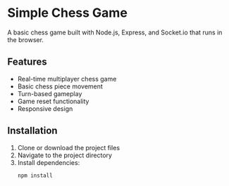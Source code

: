 # Simple Chess Game

A basic chess game built with Node.js, Express, and Socket.io that runs in the browser.

## Features

- Real-time multiplayer chess game
- Basic chess piece movement
- Turn-based gameplay
- Game reset functionality
- Responsive design

## Installation

1. Clone or download the project files
2. Navigate to the project directory
3. Install dependencies:
   ```bash
   npm install